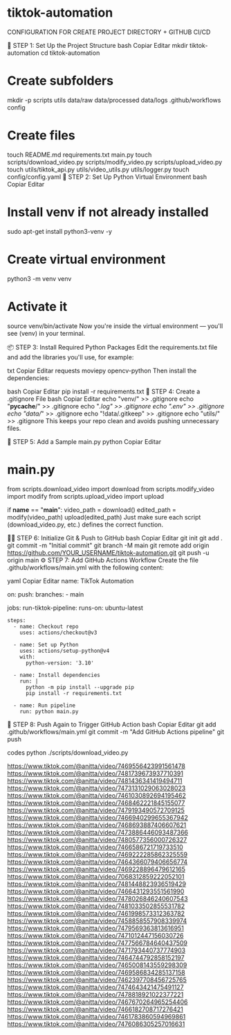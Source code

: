 # tiktok-automation

CONFIGURATION FOR CREATE PROJECT DIRECTORY + GITHUB CI/CD

🧱 STEP 1: Set Up the Project Structure
bash
Copiar
Editar
mkdir tiktok-automation
cd tiktok-automation

# Create subfolders
mkdir -p scripts utils data/raw data/processed data/logs .github/workflows config

# Create files
touch README.md requirements.txt main.py
touch scripts/download_video.py scripts/modify_video.py scripts/upload_video.py
touch utils/tiktok_api.py utils/video_utils.py utils/logger.py
touch config/config.yaml
🐍 STEP 2: Set Up Python Virtual Environment
bash
Copiar
Editar
# Install venv if not already installed
sudo apt-get install python3-venv -y

# Create virtual environment
python3 -m venv venv

# Activate it
source venv/bin/activate
Now you're inside the virtual environment — you'll see (venv) in your terminal.

📦 STEP 3: Install Required Python Packages
Edit the requirements.txt file and add the libraries you'll use, for example:

txt
Copiar
Editar
requests
moviepy
opencv-python
Then install the dependencies:

bash
Copiar
Editar
pip install -r requirements.txt
🔐 STEP 4: Create a .gitignore File
bash
Copiar
Editar
echo "venv/" >> .gitignore
echo "__pycache__/" >> .gitignore
echo "*.log" >> .gitignore
echo ".env" >> .gitignore
echo "data/*" >> .gitignore
echo "!data/.gitkeep" >> .gitignore
echo "utils/" >> .gitignore
This keeps your repo clean and avoids pushing unnecessary files.

🧪 STEP 5: Add a Sample main.py
python
Copiar
Editar
# main.py
from scripts.download_video import download
from scripts.modify_video import modify
from scripts.upload_video import upload

if __name__ == "__main__":
    video_path = download()
    edited_path = modify(video_path)
    upload(edited_path)
Just make sure each script (download_video.py, etc.) defines the correct function.

🧑‍💻 STEP 6: Initialize Git & Push to GitHub
bash
Copiar
Editar
git init
git add .
git commit -m "Initial commit"
git branch -M main
git remote add origin https://github.com/YOUR_USERNAME/tiktok-automation.git
git push -u origin main
⚙️ STEP 7: Add GitHub Actions Workflow
Create the file .github/workflows/main.yml with the following content:

yaml
Copiar
Editar
name: TikTok Automation

on:
  push:
    branches:
      - main

jobs:
  run-tiktok-pipeline:
    runs-on: ubuntu-latest

    steps:
      - name: Checkout repo
        uses: actions/checkout@v3

      - name: Set up Python
        uses: actions/setup-python@v4
        with:
          python-version: '3.10'

      - name: Install dependencies
        run: |
          python -m pip install --upgrade pip
          pip install -r requirements.txt

      - name: Run pipeline
        run: python main.py
🚀 STEP 8: Push Again to Trigger GitHub Action
bash
Copiar
Editar
git add .github/workflows/main.yml
git commit -m "Add GitHub Actions pipeline"
git push



codes
python ./scripts/download_video.py

https://www.tiktok.com/@anitta/video/7469556423991561478
https://www.tiktok.com/@anitta/video/7481739673937710391
https://www.tiktok.com/@anitta/video/7481436341419494711
https://www.tiktok.com/@anitta/video/7473131029063028023
https://www.tiktok.com/@anitta/video/7461030892694195462
https://www.tiktok.com/@anitta/video/7468462221845155077
https://www.tiktok.com/@anitta/video/7479193490572709125
https://www.tiktok.com/@anitta/video/7466940299655367942
https://www.tiktok.com/@anitta/video/7468693887406607621
https://www.tiktok.com/@anitta/video/7473886446093487366
https://www.tiktok.com/@anitta/video/7480577356000726327
https://www.tiktok.com/@anitta/video/7466586721719733510
https://www.tiktok.com/@anitta/video/7469222285862325559
https://www.tiktok.com/@anitta/video/7464366079406656774
https://www.tiktok.com/@anitta/video/7469228896479612165
https://www.tiktok.com/@anitta/video/7068312859222052101
https://www.tiktok.com/@anitta/video/7481448823936519429
https://www.tiktok.com/@anitta/video/7466431293551561990
https://www.tiktok.com/@anitta/video/7478026846240607543
https://www.tiktok.com/@anitta/video/7481033502855531782
https://www.tiktok.com/@anitta/video/7461998573312363782
https://www.tiktok.com/@anitta/video/7458858557908339974
https://www.tiktok.com/@anitta/video/7479569363813616951
https://www.tiktok.com/@anitta/video/7471012447156030726
https://www.tiktok.com/@anitta/video/7477566784640437509
https://www.tiktok.com/@anitta/video/7471793440737774903
https://www.tiktok.com/@anitta/video/7464744792858152197
https://www.tiktok.com/@anitta/video/7465008143559298309
https://www.tiktok.com/@anitta/video/7469586834285137158
https://www.tiktok.com/@anitta/video/7462397708456725765
https://www.tiktok.com/@anitta/video/7474643421475491127
https://www.tiktok.com/@anitta/video/7478818921022377221
https://www.tiktok.com/@anitta/video/7467670264965254406
https://www.tiktok.com/@anitta/video/7466182708717276421
https://www.tiktok.com/@anitta/video/7461783860594969861
https://www.tiktok.com/@anitta/video/7476086305257016631